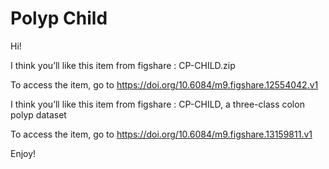 # Polyp Child

Hi!
        
I think you’ll like this item from figshare : CP-CHILD.zip
        
To access the item, go to https://doi.org/10.6084/m9.figshare.12554042.v1

I think you’ll like this item from figshare : CP-CHILD, a three-class colon polyp dataset
        
To access the item, go to https://doi.org/10.6084/m9.figshare.13159811.v1
        
Enjoy!
